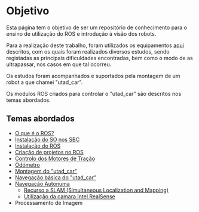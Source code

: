 # Objetivo

Esta página tem o objetivo de ser um repositório de conhecimento para o ensino de utilização do ROS e introdução à visão dos robots.

Para a realização deste trabalho, foram utilizados os equipamentos [aqui](./docs/Equipamento%20utilizado.md) descritos, com os quais foram realizados diversos estudos, sendo registadas as principais dificuldades encontradas, bem como o modo de as ultrapassar, nos casos em que tal ocorreu.

Os estudos foram acompanhados e suportados pela montagem de um robot a que chamei "utad_car".

Os modulos ROS criados para controlar o "utad_car" são descritos nos temas abordados.

## Temas abordados
- [O que é o ROS?](./docs/O%20que%20é%20o%20ROS.md)
- [Instalação do SO nos SBC](./docs/Instalação%20do%20SO%20nos%20SBC.md)
- [Instalação do ROS](./docs/Instalação%20do%20ROS.md)
- [Criação de projetos no ROS](./docs/Criação%20de%20projetos%20no%20ROS.md)
- [Controlo dos Motores de Tração](./docs/Controlo%20dos%20Motores%20de%20tração.md)
- [Odómetro](./docs/Odómetro.md)
- [Montagem do "utad_car"](./docs/Montagem%20do%20utad_car.md)
- [Navegação básica do "utad_car"](./docs/Navegação%20básica%20do%20utad_car.md)
- [Navegação Autonuma](./docs/Navegação%20Autonuma.md)
  - [Recurso a SLAM (Simultaneous Localization and Mapping)](./docs/SLAM.md)
  - [Utilização da camara Intel RealSense](./docs/Utilização%20da%20camara%20Intel%20RealSense.md)
- Processamento de Imagem


